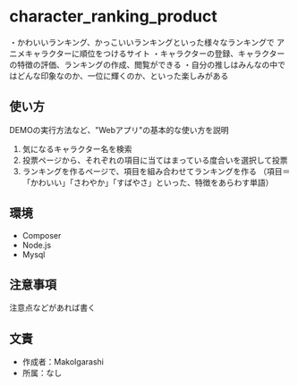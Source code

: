 # character_ranking_product
・かわいいランキング、かっこいいランキングといった様々なランキングで
アニメキャラクターに順位をつけるサイト
・キャラクターの登録、キャラクターの特徴の評価、ランキングの作成、閲覧ができる
・自分の推しはみんなの中ではどんな印象なのか、一位に輝くのか、といった楽しみがある

## 使い方

DEMOの実行方法など、"Webアプリ"の基本的な使い方を説明

1. 気になるキャラクター名を検索
2. 投票ページから、それぞれの項目に当てはまっている度合いを選択して投票
3. ランキングを作るページで、項目を組み合わせてランキングを作る
（項目＝「かわいい」「さわやか」「すばやさ」といった、特徴をあらわす単語）

## 環境
* Composer
* Node.js
* Mysql


## 注意事項

注意点などがあれば書く


## 文責

* 作成者：MakoIgarashi
* 所属：なし
